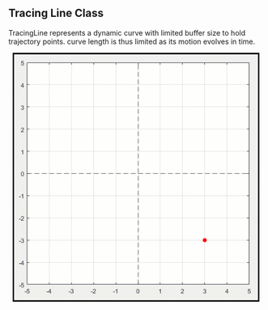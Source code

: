 ## Tracing Line Class

TracingLine represents a dynamic curve with limited buffer size to hold trajectory points. curve length is thus limited as its motion evolves in time.
<p align="center">
  <img src="Assets_/TracingLine.gif" alt="animated" />
</p>